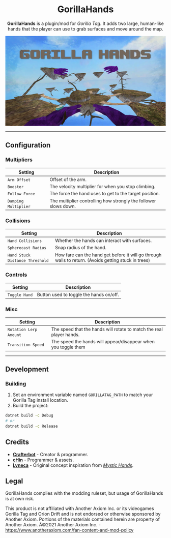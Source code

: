 <h1 align="center">GorillaHands</h1>
<p align="center">
  <strong>GorillaHands</strong> is a plugin/mod for <em>Gorilla Tag</em>.  
  It adds two large, human-like hands that the player can use to grab surfaces and move around the map.
</p>

<p align="center">
  <img src="https://raw.githubusercontent.com/CrafterBotOfficial/GorillaHands/refs/heads/main/Marketing/Thumbnail.png" alt="GorillaHands thumbnail" img width="auto" height="auto">
</p>

---

## Configuration

### Multipliers
| Setting              | Description |
|----------------------|-------------|
| `Arm Offset`         | Offset of the arm. |
| `Booster`            | The velocity multiplier for when you stop climbing. |
| `Follow Force`       | The force the hand uses to get to the target position. |
| `Damping Multiplier` | The multiplier controlling how strongly the follower slows down. |

### Collisions
| Setting                       | Description |
|--------------------------------|-------------|
| `Hand Collisions`              | Whether the hands can interact with surfaces. |
| `Spherecast Radius`            | Snap radius of the hand. |
| `Hand Stuck Distance Threshold`| How fare can the hand get before it will go through walls to return. (Avoids getting stuck in trees) |

### Controls
| Setting       | Description |
|---------------|-------------|
| `Toggle Hand` | Button used to toggle the hands on/off. |

### Misc
| Setting                | Description |
|------------------------|-------------|
| `Rotation Lerp Amount` | The speed that the hands will rotate to match the real player hands. |
| `Transition Speed`     | The speed the hands will appear/disappear when you toggle them |

---

## Development

### Building
1. Set an environment variable named `GORILLATAG_PATH` to match your Gorilla Tag install location.  
2. Build the project:

```bash
dotnet build -c Debug
# or
dotnet build -c Release
```

## Credits

- **[Crafterbot](https://github.com/CrafterBotOfficial)** - Creator & programmer.  
- **[cHin](https://github.com/Chin0303)** - Programmer & assets.  
- **[Lyneca](https://github.com/lyneca)** - Original concept inspiration from *[Mystic Hands](https://mod.io/g/blade-and-sorcery/m/mystic-hands-2#)*.    


## Legal
GorillaHands complies with the modding ruleset, but usage of GorillaHands is at own risk.

This product is not affiliated with Another Axiom Inc. or its videogames Gorilla Tag and Orion Drift and is not endorsed or otherwise sponsored by Another Axiom. Portions of the materials contained herein are property of Another Axiom. Â©2021 Another Axiom Inc. - https://www.anotheraxiom.com/fan-content-and-mod-policy
